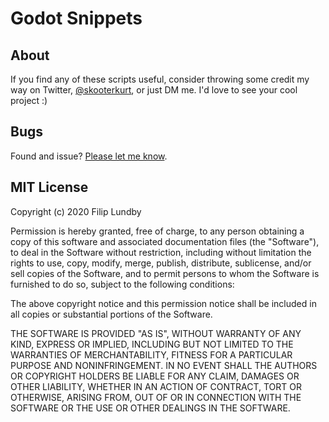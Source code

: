 
# Godot Snippets

## About

If you find any of these scripts useful, consider throwing some credit my way on Twitter, [@skooterkurt](https://twitter.com/skooterkurt), or just DM me. I'd love to see your cool project :) 

## Bugs

Found and issue? [Please let me know](https://twitter.com/messages/compose?recipient_id=259365053).


## MIT License

Copyright (c) 2020 Filip Lundby

Permission is hereby granted, free of charge, to any person obtaining a copy
of this software and associated documentation files (the "Software"), to deal
in the Software without restriction, including without limitation the rights
to use, copy, modify, merge, publish, distribute, sublicense, and/or sell
copies of the Software, and to permit persons to whom the Software is
furnished to do so, subject to the following conditions:

The above copyright notice and this permission notice shall be included in all
copies or substantial portions of the Software.

THE SOFTWARE IS PROVIDED "AS IS", WITHOUT WARRANTY OF ANY KIND, EXPRESS OR
IMPLIED, INCLUDING BUT NOT LIMITED TO THE WARRANTIES OF MERCHANTABILITY,
FITNESS FOR A PARTICULAR PURPOSE AND NONINFRINGEMENT. IN NO EVENT SHALL THE
AUTHORS OR COPYRIGHT HOLDERS BE LIABLE FOR ANY CLAIM, DAMAGES OR OTHER
LIABILITY, WHETHER IN AN ACTION OF CONTRACT, TORT OR OTHERWISE, ARISING FROM,
OUT OF OR IN CONNECTION WITH THE SOFTWARE OR THE USE OR OTHER DEALINGS IN THE
SOFTWARE.
